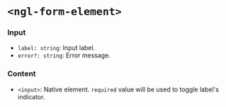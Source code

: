 # `<ngl-form-element>`

### Input
  * `label: string`: Input label.
  * `error?: string`: Error message.

### Content

  * `<input>`: Native element. `required` value will be used to toggle label's indicator.
